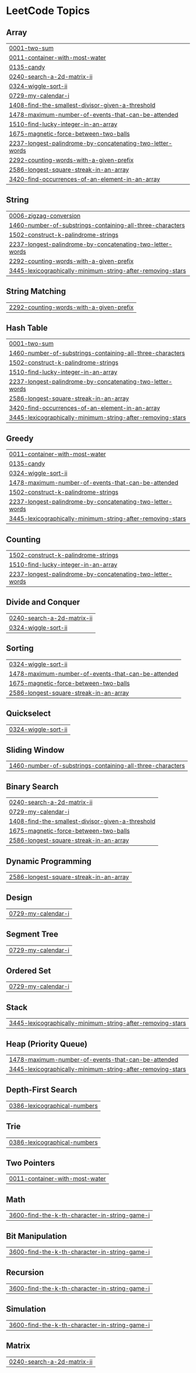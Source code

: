 

<!---LeetCode Topics Start-->
# LeetCode Topics
## Array
|  |
| ------- |
| [0001-two-sum](https://github.com/Yosef64/Leetcode_Problems_solution/tree/master/0001-two-sum) |
| [0011-container-with-most-water](https://github.com/Yosef64/Leetcode_Problems_solution/tree/master/0011-container-with-most-water) |
| [0135-candy](https://github.com/Yosef64/Leetcode_Problems_solution/tree/master/0135-candy) |
| [0240-search-a-2d-matrix-ii](https://github.com/Yosef64/Leetcode_Problems_solution/tree/master/0240-search-a-2d-matrix-ii) |
| [0324-wiggle-sort-ii](https://github.com/Yosef64/Leetcode_Problems_solution/tree/master/0324-wiggle-sort-ii) |
| [0729-my-calendar-i](https://github.com/Yosef64/Leetcode_Problems_solution/tree/master/0729-my-calendar-i) |
| [1408-find-the-smallest-divisor-given-a-threshold](https://github.com/Yosef64/Leetcode_Problems_solution/tree/master/1408-find-the-smallest-divisor-given-a-threshold) |
| [1478-maximum-number-of-events-that-can-be-attended](https://github.com/Yosef64/Leetcode_Problems_solution/tree/master/1478-maximum-number-of-events-that-can-be-attended) |
| [1510-find-lucky-integer-in-an-array](https://github.com/Yosef64/Leetcode_Problems_solution/tree/master/1510-find-lucky-integer-in-an-array) |
| [1675-magnetic-force-between-two-balls](https://github.com/Yosef64/Leetcode_Problems_solution/tree/master/1675-magnetic-force-between-two-balls) |
| [2237-longest-palindrome-by-concatenating-two-letter-words](https://github.com/Yosef64/Leetcode_Problems_solution/tree/master/2237-longest-palindrome-by-concatenating-two-letter-words) |
| [2292-counting-words-with-a-given-prefix](https://github.com/Yosef64/Leetcode_Problems_solution/tree/master/2292-counting-words-with-a-given-prefix) |
| [2586-longest-square-streak-in-an-array](https://github.com/Yosef64/Leetcode_Problems_solution/tree/master/2586-longest-square-streak-in-an-array) |
| [3420-find-occurrences-of-an-element-in-an-array](https://github.com/Yosef64/Leetcode_Problems_solution/tree/master/3420-find-occurrences-of-an-element-in-an-array) |
## String
|  |
| ------- |
| [0006-zigzag-conversion](https://github.com/Yosef64/Leetcode_Problems_solution/tree/master/0006-zigzag-conversion) |
| [1460-number-of-substrings-containing-all-three-characters](https://github.com/Yosef64/Leetcode_Problems_solution/tree/master/1460-number-of-substrings-containing-all-three-characters) |
| [1502-construct-k-palindrome-strings](https://github.com/Yosef64/Leetcode_Problems_solution/tree/master/1502-construct-k-palindrome-strings) |
| [2237-longest-palindrome-by-concatenating-two-letter-words](https://github.com/Yosef64/Leetcode_Problems_solution/tree/master/2237-longest-palindrome-by-concatenating-two-letter-words) |
| [2292-counting-words-with-a-given-prefix](https://github.com/Yosef64/Leetcode_Problems_solution/tree/master/2292-counting-words-with-a-given-prefix) |
| [3445-lexicographically-minimum-string-after-removing-stars](https://github.com/Yosef64/Leetcode_Problems_solution/tree/master/3445-lexicographically-minimum-string-after-removing-stars) |
## String Matching
|  |
| ------- |
| [2292-counting-words-with-a-given-prefix](https://github.com/Yosef64/Leetcode_Problems_solution/tree/master/2292-counting-words-with-a-given-prefix) |
## Hash Table
|  |
| ------- |
| [0001-two-sum](https://github.com/Yosef64/Leetcode_Problems_solution/tree/master/0001-two-sum) |
| [1460-number-of-substrings-containing-all-three-characters](https://github.com/Yosef64/Leetcode_Problems_solution/tree/master/1460-number-of-substrings-containing-all-three-characters) |
| [1502-construct-k-palindrome-strings](https://github.com/Yosef64/Leetcode_Problems_solution/tree/master/1502-construct-k-palindrome-strings) |
| [1510-find-lucky-integer-in-an-array](https://github.com/Yosef64/Leetcode_Problems_solution/tree/master/1510-find-lucky-integer-in-an-array) |
| [2237-longest-palindrome-by-concatenating-two-letter-words](https://github.com/Yosef64/Leetcode_Problems_solution/tree/master/2237-longest-palindrome-by-concatenating-two-letter-words) |
| [2586-longest-square-streak-in-an-array](https://github.com/Yosef64/Leetcode_Problems_solution/tree/master/2586-longest-square-streak-in-an-array) |
| [3420-find-occurrences-of-an-element-in-an-array](https://github.com/Yosef64/Leetcode_Problems_solution/tree/master/3420-find-occurrences-of-an-element-in-an-array) |
| [3445-lexicographically-minimum-string-after-removing-stars](https://github.com/Yosef64/Leetcode_Problems_solution/tree/master/3445-lexicographically-minimum-string-after-removing-stars) |
## Greedy
|  |
| ------- |
| [0011-container-with-most-water](https://github.com/Yosef64/Leetcode_Problems_solution/tree/master/0011-container-with-most-water) |
| [0135-candy](https://github.com/Yosef64/Leetcode_Problems_solution/tree/master/0135-candy) |
| [0324-wiggle-sort-ii](https://github.com/Yosef64/Leetcode_Problems_solution/tree/master/0324-wiggle-sort-ii) |
| [1478-maximum-number-of-events-that-can-be-attended](https://github.com/Yosef64/Leetcode_Problems_solution/tree/master/1478-maximum-number-of-events-that-can-be-attended) |
| [1502-construct-k-palindrome-strings](https://github.com/Yosef64/Leetcode_Problems_solution/tree/master/1502-construct-k-palindrome-strings) |
| [2237-longest-palindrome-by-concatenating-two-letter-words](https://github.com/Yosef64/Leetcode_Problems_solution/tree/master/2237-longest-palindrome-by-concatenating-two-letter-words) |
| [3445-lexicographically-minimum-string-after-removing-stars](https://github.com/Yosef64/Leetcode_Problems_solution/tree/master/3445-lexicographically-minimum-string-after-removing-stars) |
## Counting
|  |
| ------- |
| [1502-construct-k-palindrome-strings](https://github.com/Yosef64/Leetcode_Problems_solution/tree/master/1502-construct-k-palindrome-strings) |
| [1510-find-lucky-integer-in-an-array](https://github.com/Yosef64/Leetcode_Problems_solution/tree/master/1510-find-lucky-integer-in-an-array) |
| [2237-longest-palindrome-by-concatenating-two-letter-words](https://github.com/Yosef64/Leetcode_Problems_solution/tree/master/2237-longest-palindrome-by-concatenating-two-letter-words) |
## Divide and Conquer
|  |
| ------- |
| [0240-search-a-2d-matrix-ii](https://github.com/Yosef64/Leetcode_Problems_solution/tree/master/0240-search-a-2d-matrix-ii) |
| [0324-wiggle-sort-ii](https://github.com/Yosef64/Leetcode_Problems_solution/tree/master/0324-wiggle-sort-ii) |
## Sorting
|  |
| ------- |
| [0324-wiggle-sort-ii](https://github.com/Yosef64/Leetcode_Problems_solution/tree/master/0324-wiggle-sort-ii) |
| [1478-maximum-number-of-events-that-can-be-attended](https://github.com/Yosef64/Leetcode_Problems_solution/tree/master/1478-maximum-number-of-events-that-can-be-attended) |
| [1675-magnetic-force-between-two-balls](https://github.com/Yosef64/Leetcode_Problems_solution/tree/master/1675-magnetic-force-between-two-balls) |
| [2586-longest-square-streak-in-an-array](https://github.com/Yosef64/Leetcode_Problems_solution/tree/master/2586-longest-square-streak-in-an-array) |
## Quickselect
|  |
| ------- |
| [0324-wiggle-sort-ii](https://github.com/Yosef64/Leetcode_Problems_solution/tree/master/0324-wiggle-sort-ii) |
## Sliding Window
|  |
| ------- |
| [1460-number-of-substrings-containing-all-three-characters](https://github.com/Yosef64/Leetcode_Problems_solution/tree/master/1460-number-of-substrings-containing-all-three-characters) |
## Binary Search
|  |
| ------- |
| [0240-search-a-2d-matrix-ii](https://github.com/Yosef64/Leetcode_Problems_solution/tree/master/0240-search-a-2d-matrix-ii) |
| [0729-my-calendar-i](https://github.com/Yosef64/Leetcode_Problems_solution/tree/master/0729-my-calendar-i) |
| [1408-find-the-smallest-divisor-given-a-threshold](https://github.com/Yosef64/Leetcode_Problems_solution/tree/master/1408-find-the-smallest-divisor-given-a-threshold) |
| [1675-magnetic-force-between-two-balls](https://github.com/Yosef64/Leetcode_Problems_solution/tree/master/1675-magnetic-force-between-two-balls) |
| [2586-longest-square-streak-in-an-array](https://github.com/Yosef64/Leetcode_Problems_solution/tree/master/2586-longest-square-streak-in-an-array) |
## Dynamic Programming
|  |
| ------- |
| [2586-longest-square-streak-in-an-array](https://github.com/Yosef64/Leetcode_Problems_solution/tree/master/2586-longest-square-streak-in-an-array) |
## Design
|  |
| ------- |
| [0729-my-calendar-i](https://github.com/Yosef64/Leetcode_Problems_solution/tree/master/0729-my-calendar-i) |
## Segment Tree
|  |
| ------- |
| [0729-my-calendar-i](https://github.com/Yosef64/Leetcode_Problems_solution/tree/master/0729-my-calendar-i) |
## Ordered Set
|  |
| ------- |
| [0729-my-calendar-i](https://github.com/Yosef64/Leetcode_Problems_solution/tree/master/0729-my-calendar-i) |
## Stack
|  |
| ------- |
| [3445-lexicographically-minimum-string-after-removing-stars](https://github.com/Yosef64/Leetcode_Problems_solution/tree/master/3445-lexicographically-minimum-string-after-removing-stars) |
## Heap (Priority Queue)
|  |
| ------- |
| [1478-maximum-number-of-events-that-can-be-attended](https://github.com/Yosef64/Leetcode_Problems_solution/tree/master/1478-maximum-number-of-events-that-can-be-attended) |
| [3445-lexicographically-minimum-string-after-removing-stars](https://github.com/Yosef64/Leetcode_Problems_solution/tree/master/3445-lexicographically-minimum-string-after-removing-stars) |
## Depth-First Search
|  |
| ------- |
| [0386-lexicographical-numbers](https://github.com/Yosef64/Leetcode_Problems_solution/tree/master/0386-lexicographical-numbers) |
## Trie
|  |
| ------- |
| [0386-lexicographical-numbers](https://github.com/Yosef64/Leetcode_Problems_solution/tree/master/0386-lexicographical-numbers) |
## Two Pointers
|  |
| ------- |
| [0011-container-with-most-water](https://github.com/Yosef64/Leetcode_Problems_solution/tree/master/0011-container-with-most-water) |
## Math
|  |
| ------- |
| [3600-find-the-k-th-character-in-string-game-i](https://github.com/Yosef64/Leetcode_Problems_solution/tree/master/3600-find-the-k-th-character-in-string-game-i) |
## Bit Manipulation
|  |
| ------- |
| [3600-find-the-k-th-character-in-string-game-i](https://github.com/Yosef64/Leetcode_Problems_solution/tree/master/3600-find-the-k-th-character-in-string-game-i) |
## Recursion
|  |
| ------- |
| [3600-find-the-k-th-character-in-string-game-i](https://github.com/Yosef64/Leetcode_Problems_solution/tree/master/3600-find-the-k-th-character-in-string-game-i) |
## Simulation
|  |
| ------- |
| [3600-find-the-k-th-character-in-string-game-i](https://github.com/Yosef64/Leetcode_Problems_solution/tree/master/3600-find-the-k-th-character-in-string-game-i) |
## Matrix
|  |
| ------- |
| [0240-search-a-2d-matrix-ii](https://github.com/Yosef64/Leetcode_Problems_solution/tree/master/0240-search-a-2d-matrix-ii) |
<!---LeetCode Topics End-->